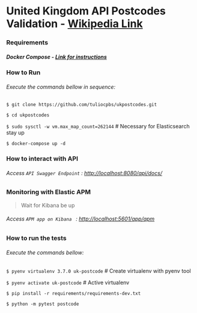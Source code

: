 # United Kingdom API Postcodes Validation - [Wikipedia Link](https://en.wikipedia.org/wiki/Postcodes_in_the_United_Kingdom)

### Requirements

##### Docker Compose - [Link for instructions](https://docs.docker.com/compose/install/)

### How to Run

###### Execute the commands bellow in sequence:

`$ git clone https://github.com/tuliocpbs/ukpostcodes.git`

`$ cd ukpostcodes`

`$ sudo sysctl -w vm.max_map_count=262144` # Necessary for Elasticsearch stay up

`$ docker-compose up -d`

### How to interact with API

###### Access `API Swagger Endpoint` : <http://localhost:8080/api/docs/>

### Monitoring with Elastic APM

> Wait for Kibana be up

###### Access `APM app on Kibana ` : <http://localhost:5601/app/apm>

### How to run the tests

###### Execute the commands bellow:

`$ pyenv virtualenv 3.7.0 uk-postcode` # Create virtualenv with pyenv tool

`$ pyenv activate uk-postcode` # Active virtualenv

`$ pip install -r requirements/requirements-dev.txt`

`$ python -m pytest postcode`
